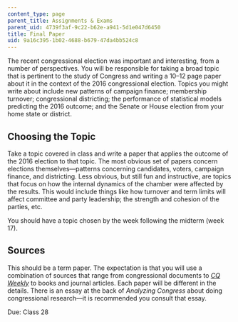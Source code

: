 ```yaml
---
content_type: page
parent_title: Assignments & Exams
parent_uid: 4739f3af-9c22-b62e-a941-5d1e047d6450
title: Final Paper
uid: 9a16c395-1b02-4688-b679-47da4bb524c8
---
```


The recent congressional election was important and interesting, from a number of perspectives. You will be responsible for taking a broad topic that is pertinent to the study of Congress and writing a 10–12 page paper about it in the context of the 2016 congressional election. Topics you might write about include new patterns of campaign finance; membership turnover; congressional districting; the performance of statistical models predicting the 2016 outcome; and the Senate or House election from your home state or district.

Choosing the Topic
------------------

Take a topic covered in class and write a paper that applies the outcome of the 2016 election to that topic. The most obvious set of papers concern elections themselves—patterns concerning candidates, voters, campaign finance, and districting. Less obvious, but still fun and instructive, are topics that focus on how the internal dynamics of the chamber were affected by the results. This would include things like how turnover and term limits will affect committee and party leadership; the strength and cohesion of the parties, etc.

You should have a topic chosen by the week following the midterm (week 17).

Sources
-------

This should be a term paper. The expectation is that you will use a combination of sources that range from congressional documents to [_CQ Weekly_](https://library.cqpress.com/cqweekly/) to books and journal articles. Each paper will be different in the details. There is an essay at the back of _Analyzing Congress_ about doing congressional research—it is recommended you consult that essay.

Due: Class 28